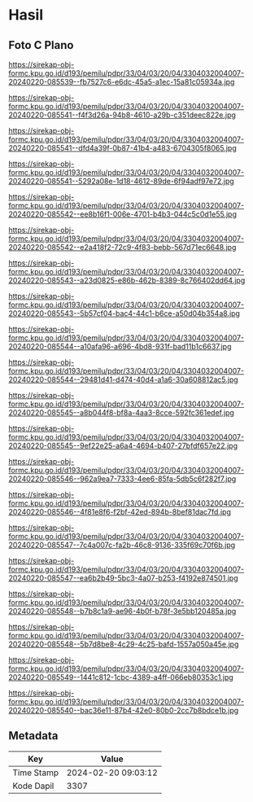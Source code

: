 # Hasil

## Foto C Plano

https://sirekap-obj-formc.kpu.go.id/d193/pemilu/pdpr/33/04/03/20/04/3304032004007-20240220-085539--fb7527c6-e6dc-45a5-a1ec-15a81c05934a.jpg

https://sirekap-obj-formc.kpu.go.id/d193/pemilu/pdpr/33/04/03/20/04/3304032004007-20240220-085541--f4f3d26a-94b8-4610-a29b-c351deec822e.jpg

https://sirekap-obj-formc.kpu.go.id/d193/pemilu/pdpr/33/04/03/20/04/3304032004007-20240220-085541--dfd4a39f-0b87-41b4-a483-6704305f8065.jpg

https://sirekap-obj-formc.kpu.go.id/d193/pemilu/pdpr/33/04/03/20/04/3304032004007-20240220-085541--5292a08e-1d18-4612-89de-6f94adf97e72.jpg

https://sirekap-obj-formc.kpu.go.id/d193/pemilu/pdpr/33/04/03/20/04/3304032004007-20240220-085542--ee8b16f1-006e-4701-b4b3-044c5c0d1e55.jpg

https://sirekap-obj-formc.kpu.go.id/d193/pemilu/pdpr/33/04/03/20/04/3304032004007-20240220-085542--e2a418f2-72c9-4f83-bebb-567d71ec6648.jpg

https://sirekap-obj-formc.kpu.go.id/d193/pemilu/pdpr/33/04/03/20/04/3304032004007-20240220-085543--a23d0825-e86b-462b-8389-8c766402dd64.jpg

https://sirekap-obj-formc.kpu.go.id/d193/pemilu/pdpr/33/04/03/20/04/3304032004007-20240220-085543--5b57cf04-bac4-44c1-b6ce-a50d04b354a8.jpg

https://sirekap-obj-formc.kpu.go.id/d193/pemilu/pdpr/33/04/03/20/04/3304032004007-20240220-085544--a10afa96-a696-4bd8-931f-bad11b1c6637.jpg

https://sirekap-obj-formc.kpu.go.id/d193/pemilu/pdpr/33/04/03/20/04/3304032004007-20240220-085544--29481d41-d474-40d4-a1a6-30a608812ac5.jpg

https://sirekap-obj-formc.kpu.go.id/d193/pemilu/pdpr/33/04/03/20/04/3304032004007-20240220-085545--a8b044f8-bf8a-4aa3-8cce-592fc361edef.jpg

https://sirekap-obj-formc.kpu.go.id/d193/pemilu/pdpr/33/04/03/20/04/3304032004007-20240220-085545--9ef22e25-a6a4-4694-b407-27bfdf657e22.jpg

https://sirekap-obj-formc.kpu.go.id/d193/pemilu/pdpr/33/04/03/20/04/3304032004007-20240220-085546--962a9ea7-7333-4ee6-85fa-5db5c6f282f7.jpg

https://sirekap-obj-formc.kpu.go.id/d193/pemilu/pdpr/33/04/03/20/04/3304032004007-20240220-085546--4f81e8f6-f2bf-42ed-894b-8bef81dac7fd.jpg

https://sirekap-obj-formc.kpu.go.id/d193/pemilu/pdpr/33/04/03/20/04/3304032004007-20240220-085547--7c4a007c-fa2b-46c8-9136-335f69c70f6b.jpg

https://sirekap-obj-formc.kpu.go.id/d193/pemilu/pdpr/33/04/03/20/04/3304032004007-20240220-085547--ea6b2b49-5bc3-4a07-b253-f4192e874501.jpg

https://sirekap-obj-formc.kpu.go.id/d193/pemilu/pdpr/33/04/03/20/04/3304032004007-20240220-085548--b7b8c1a9-ae96-4b0f-b78f-3e5bb120485a.jpg

https://sirekap-obj-formc.kpu.go.id/d193/pemilu/pdpr/33/04/03/20/04/3304032004007-20240220-085548--5b7d8be8-4c29-4c25-bafd-1557a050a45e.jpg

https://sirekap-obj-formc.kpu.go.id/d193/pemilu/pdpr/33/04/03/20/04/3304032004007-20240220-085549--1441c812-1cbc-4389-a4ff-066eb80353c1.jpg

https://sirekap-obj-formc.kpu.go.id/d193/pemilu/pdpr/33/04/03/20/04/3304032004007-20240220-085540--bac36e11-87b4-42e0-80b0-2cc7b8bdce1b.jpg


## Metadata

| Key        | Value               |
| ---------- | ------------------- |
| Time Stamp | 2024-02-20 09:03:12 |
| Kode Dapil | 3307                |




